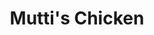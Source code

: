 ---
layout: recipe
title:  "Mutti's Chicken"
image:
imagecredit: 
dateAdded: 20170316

authorName: Grandma Mutti
authorURL: 
sourceName: 
sourceURL: 
category: Poultry
yield: 6
prepTime: 15 
cookTime: 25

ingredients:
- Defrosted whole chicken 1
- Salt & Pepper to cover chicken
- Butter, separated into small cubes 1 stick
- Flour to cover chicken
- Garlic Powder to cover chicken

directions:
- Remove giblets and set aside
- Rinse chicken and place in roasting pan or glass casserole dish
- Add giblets to pan/dish
- Put flour into a shaker if possible
- Salt and heavily pepper chicken. We like lots of pepper.
- Add lots of garlic powder
- Then shake or sprinkle chicken with enough flour to make a nice crust.
- Cut 1 cube butter into small chunks
- Dot chicken all over with butter
- Bake in 350 degree oven until brown
- During cooking process ladle juices over top of chicken

---